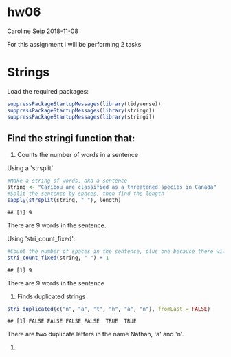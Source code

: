 hw06
================
Caroline Seip
2018-11-08

For this assignment I will be performing 2 tasks

Strings
=======

Load the required packages:

``` r
suppressPackageStartupMessages(library(tidyverse))
suppressPackageStartupMessages(library(stringr))
suppressPackageStartupMessages(library(stringi))
```

Find the stringi function that:
-------------------------------

1.  Counts the number of words in a sentence

Using a 'strsplit'

``` r
#Make a string of words, aka a sentence
string <- "Caribou are classified as a threatened species in Canada"
#Split the sentence by spaces, then find the length
sapply(strsplit(string, " "), length)
```

    ## [1] 9

There are 9 words in the sentence.

Using 'stri\_count\_fixed':

``` r
#Count the number of spaces in the sentence, plus one because there will always be one more word in a sentence than the number of spaces
stri_count_fixed(string, " ") + 1
```

    ## [1] 9

There are 9 words in the sentence

1.  Finds duplicated strings

``` r
stri_duplicated(c("n", "a", "t", "h", "a", "n"), fromLast = FALSE)
```

    ## [1] FALSE FALSE FALSE FALSE  TRUE  TRUE

There are two duplicate letters in the name Nathan, 'a' and 'n'.

1.
